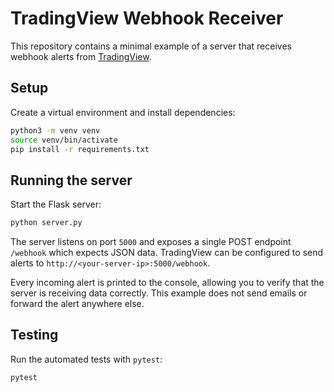 # TradingView Webhook Receiver

This repository contains a minimal example of a server that receives webhook alerts from [TradingView](https://www.tradingview.com/).

## Setup

Create a virtual environment and install dependencies:

```bash
python3 -m venv venv
source venv/bin/activate
pip install -r requirements.txt
```

## Running the server

Start the Flask server:

```bash
python server.py
```

The server listens on port `5000` and exposes a single POST endpoint `/webhook` which expects JSON data. TradingView can be configured to send alerts to `http://<your-server-ip>:5000/webhook`.

Every incoming alert is printed to the console, allowing you to verify that the
server is receiving data correctly. This example does not send emails or
forward the alert anywhere else.

## Testing

Run the automated tests with `pytest`:

```bash
pytest
```
